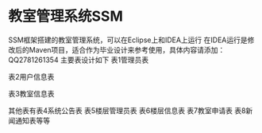 # 教室管理系统SSM
SSM框架搭建的教室管理系统，可以在Eclipse上和IDEA上运行
在IDEA运行是修改后的Maven项目，适合作为毕业设计来参考使用，具体内容请添加：QQ2781261354
主要表设计如下
表1管理员表

表2用户信息表

表3教室信息表

其他表有表4系统公告表 表5楼层管理员表 表6楼层信息表 表7教室申请表 表8新闻通知表等等
